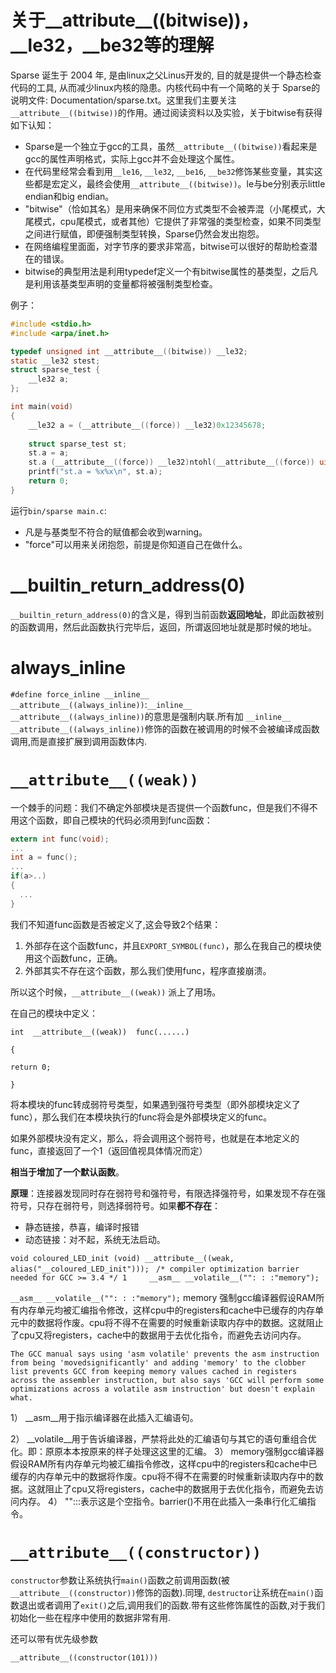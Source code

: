 # 关于__attribute__((bitwise))，__le32，__be32等的理解
Sparse 诞生于 2004 年, 是由linux之父Linus开发的, 目的就是提供一个静态检查代码的工具, 从而减少linux内核的隐患。内核代码中有一个简略的关于 Sparse的说明文件: Documentation/sparse.txt。这里我们主要关注`__attribute__((bitwise))`的作用。通过阅读资料以及实验，关于bitwise有获得如下认知：

* Sparse是一个独立于gcc的工具，虽然`__attribute__((bitwise))`看起来是gcc的属性声明格式，实际上gcc并不会处理这个属性。
* 在代码里经常会看到用`__le16`, `__le32`, `__be16`, `__be32`修饰某些变量，其实这些都是宏定义，最终会使用`__attribute__((bitwise))`。le与be分别表示little endian和big endian。
* "bitwise"（恰如其名）是用来确保不同位方式类型不会被弄混（小尾模式，大尾模式，cpu尾模式，或者其他）它提供了非常强的类型检查，如果不同类型之间进行赋值，即便强制类型转换，Sparse仍然会发出抱怨。
* 在网络编程里面面，对字节序的要求非常高，bitwise可以很好的帮助检查潜在的错误。
* bitwise的典型用法是利用typedef定义一个有bitwise属性的基类型，之后凡是利用该基类型声明的变量都将被强制类型检查。

例子：

```c
#include <stdio.h>
#include <arpa/inet.h>

typedef unsigned int __attribute__((bitwise)) __le32;
static __le32 stest;
struct sparse_test {
	__le32 a;
};

int main(void)
{
	__le32 a = (__attribute__((force)) __le32)0x12345678;
	
	struct sparse_test st;
	st.a = a;
	st.a (__attribute__((force)) __le32)ntohl(__attribute__((force)) uint32_t)a);
	printf("st.a = %x%x\n", st.a);
	return 0;
}
```

运行`bin/sparse main.c`:

* 凡是与基类型不符合的赋值都会收到warning。
* "force"可以用来关闭抱怨，前提是你知道自己在做什么。

# __builtin_return_address(0)
`__builtin_return_address(0)`的含义是，得到当前函数**返回地址**，即此函数被别的函数调用，然后此函数执行完毕后，返回，所谓返回地址就是那时候的地址。

# always_inline

`#define force_inline __inline__ __attribute__((always_inline))`:`__inline__ __attribute__((always_inline))`的意思是强制内联.所有加  `__inline__ __attribute__((always_inline))`修饰的函数在被调用的时候不会被编译成函数调用,而是直接扩展到调用函数体内.

# `__attribute__((weak))`
一个棘手的问题：我们不确定外部模块是否提供一个函数func，但是我们不得不用这个函数，即自己模块的代码必须用到func函数：

```c
extern int func(void);
...
int a = func();
...
if(a>..)
{
  ...
}
```
我们不知道func函数是否被定义了,这会导致2个结果：

1. 外部存在这个函数func，并且`EXPORT_SYMBOL(func)`，那么在我自己的模块使用这个函数func，正确。
2. 外部其实不存在这个函数，那么我们使用func，程序直接崩溃。

所以这个时候，`__attribute__((weak))` 派上了用场。

在自己的模块中定义：

```
int  __attribute__((weak))  func(......)

{

return 0;

}
```
将本模块的func转成弱符号类型，如果遇到强符号类型（即外部模块定义了func），那么我们在本模块执行的func将会是外部模块定义的func。

如果外部模块没有定义，那么，将会调用这个弱符号，也就是在本地定义的func，直接返回了一个1（返回值视具体情况而定）

**相当于增加了一个默认函数**。

**原理**：连接器发现同时存在弱符号和强符号，有限选择强符号，如果发现不存在强符号，只存在弱符号，则选择弱符号。如果**都不存在**：

* 静态链接，恭喜，编译时报错
* 动态链接：对不起，系统无法启动。

`void coloured_LED_init (void) __attribute__((weak, alias("__coloured_LED_init")));
`
`/* compiler optimization barrier needed for GCC >= 3.4 */
    1     __asm__ __volatile__("": : :"memory");`

`__asm__ __volatile__("": : :"memory");`
memory 强制gcc编译器假设RAM所有内存单元均被汇编指令修改，这样cpu中的registers和cache中已缓存的内存单元中的数据将作废。cpu将不得不在需要的时候重新读取内存中的数据。这就阻止了cpu又将registers，cache中的数据用于去优化指令，而避免去访问内存。


    The GCC manual says using 'asm volatile' prevents the asm instruction from being 'movedsignificantly' and adding 'memory' to the clobber list prevents GCC from keeping memory values cached in registers across the assembler instruction, but also says 'GCC will perform some optimizations across a volatile asm instruction' but doesn't explain what.

   

1）   __asm__用于指示编译器在此插入汇编语句。

2）  __volatile__用于告诉编译器，严禁将此处的汇编语句与其它的语句重组合优化。即：原原本本按原来的样子处理这这里的汇编。
3）  memory强制gcc编译器假设RAM所有内存单元均被汇编指令修改，这样cpu中的registers和cache中已缓存的内存单元中的数据将作废。cpu将不得不在需要的时候重新读取内存中的数据。这就阻止了cpu又将registers，cache中的数据用于去优化指令，而避免去访问内存。
4）   "":::表示这是个空指令。barrier()不用在此插入一条串行化汇编指令。

# `__attribute__((constructor))`

`constructor`参数让系统执行`main()`函数之前调用函数(被`__attribute__((constructor))`修饰的函数).同理, `destructor`让系统在`main()`函数退出或者调用了`exit()`之后,调用我们的函数.带有这些修饰属性的函数,对于我们初始化一些在程序中使用的数据非常有用.

还可以带有优先级参数

`__attribute__((constructor(101)))`
